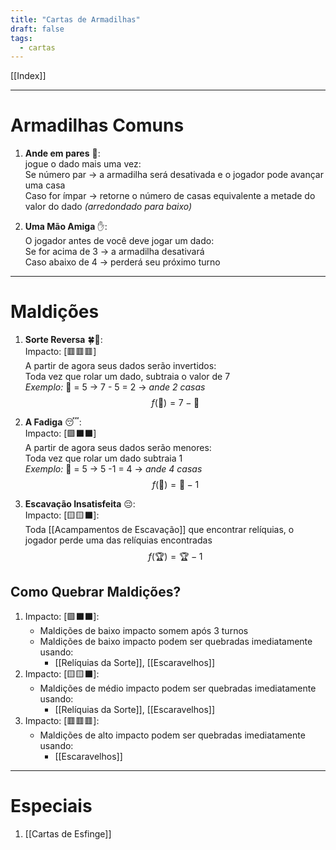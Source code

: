 ```yaml
---
title: "Cartas de Armadilhas"
draft: false
tags:
  - cartas
---
```

[[Index]]

---
# Armadilhas Comuns

1. **Ande em pares** 🤝:  
	jogue o dado mais uma vez:  
		Se número par -> a armadilha será desativada e o jogador pode avançar uma casa  
		Caso for ímpar -> retorne o número de casas equivalente a metade do valor do dado _(arredondado para baixo)_  

3. **Uma Mão Amiga** ✋:  
	O jogador antes de você deve jogar um dado:  
		Se for acima de 3 -> a armadilha desativará  
		Caso abaixo de 4 -> perderá seu próximo turno  

---
# Maldições

1. **Sorte Reversa** 🍀🔄:  
	Impacto: \[🟥🟥🟥]  
		A partir de agora seus dados serão invertidos:  
		Toda vez que rolar um dado, subtraia o valor de 7  
			_Exemplo:_ 🎲 = 5 -> 7 - 5 = 2 -> _ande 2 casas_  
$$
		f(🎲) = 7 - 🎲
$$
2. **A Fadiga** 😴:  
	Impacto: \[🟩⬛⬛]  
		A partir de agora seus dados serão menores:  
		Toda vez que rolar um dado subtraia 1  
			_Exemplo:_ 🎲 = 5 -> 5 -1 = 4 -> _ande 4 casas_  
$$
f(🎲) = 🎲 - 1
$$

3. **Escavação Insatisfeita** 😔:  
	Impacto: \[🟨🟨⬛]:  
		Toda [[Acampamentos de Escavação]] que encontrar relíquias, o jogador perde uma das relíquias encontradas  
$$
f(🏆) = 🏆 - 1
$$
## Como Quebrar Maldições?

1. Impacto: \[🟩⬛⬛]:
	- Maldições de baixo impacto somem após 3 turnos
	- Maldições de baixo impacto podem ser quebradas imediatamente usando:
		- [[Relíquias da Sorte]], [[Escaravelhos]]
1. Impacto: \[🟨🟨⬛]:
	- Maldições de médio impacto podem ser quebradas imediatamente usando:
		- [[Relíquias da Sorte]], [[Escaravelhos]]
3. Impacto: \[🟥🟥🟥]:
	- Maldições de alto impacto podem ser quebradas imediatamente usando:
		- [[Escaravelhos]]


---
# Especiais

1. [[Cartas de Esfinge]]
